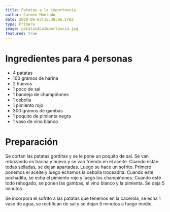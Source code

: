 ```yaml
---
title: Patatas a la importancia
author: Carmen Montado
date: 2020-06-03T15:38:06.278Z
type: Primero
image: patatasALaImportancia.jpg
featured: true
---
```


# Ingredientes para 4 personas

- 4 patatas
- 100 gramos de harina
- 2 huevos
- 1 poco de sal
- 1 bandeja de champiñones
- 1 cebolla
- 1 pimiento rojo
- 300 gramos de gambas
- 1 poquito de pimienta negra
- 1 vaso de vino blanco

# Preparación

Se cortan las patatas gorditas y se le pone un poquito de sal.
Se van rebozando en harina y huevo y se van friendo en el aceite.
Cuando están todas selladas, se dejan apartadas.
Luego se hace un sofrito. Primero ponemos el aceite y luego echamos la cebolla troceadita. Cuando este pochadita, se echa el pimiento rojo y luego los champiñones.
Cuando esté todo rehogado, se ponen las gambas, el vino blanco y la pimienta. Se deja 5 minutos.

Se incorpora el sofrito a las patatas que tenemos en la cacerola, se echa 1 vaso de agua, se rectifican de sal y se dejan 5 minutos a fuego medio.
